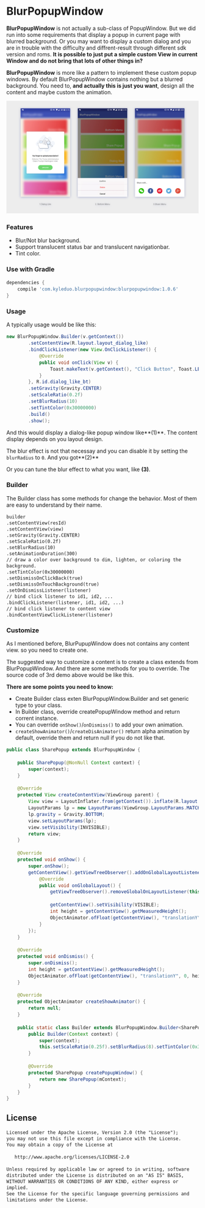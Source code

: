 # BlurPopupWindow

**BlurPopupWindow** is not actually a sub-class of PopupWindow. But we did run into some requirements that display a popup in current page with blurred background. Or you may want to display a custom dialog and you are in trouble with the difficulty and diffrent-result through different sdk version and roms. **It is possible to just put a simple custom View in current Window and do not bring that lots of other things in?** 

**BlurPopupWindow** is more like a pattern to implement these custom popup windows. By default BlurPopupWindow contains nothing but a blurred background. You need to, **and actually this is just you want**, design all the content and maybe custom the animation.

![dialog_like](preview/preview.jpg)



### Features

* Blur/Not blur background.
* Support translucent status bar and translucent navigationbar.
* Tint color.



### Use with Gradle

```groovy
dependencies {
    compile 'com.kyleduo.blurpopupwindow:blurpopupwindow:1.0.6'
}
```



### Usage

A typically usage would be like this:

```java
new BlurPopupWindow.Builder(v.getContext())
        .setContentView(R.layout.layout_dialog_like)
        .bindClickListener(new View.OnClickListener() {
            @Override
            public void onClick(View v) {
                Toast.makeText(v.getContext(), "Click Button", Toast.LENGTH_SHORT).show();
            }
        }, R.id.dialog_like_bt)
        .setGravity(Gravity.CENTER)
        .setScaleRatio(0.2f)
        .setBlurRadius(10)
        .setTintColor(0x30000000)
        .build()
        .show();
```

And this would display a dialog-like popup window like**(1)**. The content display depends on you layout design.

The blur effect is not that necessay and you can disable it by setting the `blurRadius` to `0`. And you got**(2)**

Or you can tune the blur effect to what you want, like **(3)**.



### Builder

The Builder class has some methods for change the behavior. Most of them are easy to understand by their name.

```
builder
.setContentView(resId)
.setContentView(view)
.setGravity(Gravity.CENTER)
.setScaleRatio(0.2f)
.setBlurRadius(10)
.setAnimationDuration(300)
// draw a color over background to dim, lighten, or coloring the background.
.setTintColor(0x30000000)
.setDismissOnClickBack(true)
.setDismissOnTouchBackground(true)
.setOnDismissListener(listener)
// bind click listener to id1, id2, ...
.bindClickListener(listener, id1, id2, ...)
// bind click listener to content view
.bindContentViewClickListener(listener)
```



### Customize

As I mentioned before, BlurPupupWindow does not contains any content view. so you need to create one.

The suggested way to customize a content is to create a class extends from BlurPopupWindow. And there are some methods for you to override. The source code of 3rd demo above would be like this.

**There are some points you need to know:**

* Create Builder class exten BlurPopupWindow.Builder and set generic type to your class.
* In Builder class, override createPopupWindow method and return corrent instance.
* You can override `onShow()`/`onDismiss()` to add your own animation.
* `createShowAnimator()`/`createDisAnimator()` return alpha animation by default, override them and return null if you do not like that.

```java
public class SharePopup extends BlurPopupWindow {

	public SharePopup(@NonNull Context context) {
		super(context);
	}

	@Override
	protected View createContentView(ViewGroup parent) {
		View view = LayoutInflater.from(getContext()).inflate(R.layout.layout_bottom_popup, parent, false);
		LayoutParams lp = new LayoutParams(ViewGroup.LayoutParams.MATCH_PARENT, ViewGroup.LayoutParams.WRAP_CONTENT);
		lp.gravity = Gravity.BOTTOM;
		view.setLayoutParams(lp);
		view.setVisibility(INVISIBLE);
		return view;
	}

	@Override
	protected void onShow() {
		super.onShow();
		getContentView().getViewTreeObserver().addOnGlobalLayoutListener(new ViewTreeObserver.OnGlobalLayoutListener() {
			@Override
			public void onGlobalLayout() {
				getViewTreeObserver().removeGlobalOnLayoutListener(this);

				getContentView().setVisibility(VISIBLE);
				int height = getContentView().getMeasuredHeight();
				ObjectAnimator.ofFloat(getContentView(), "translationY", height, 0).setDuration(getAnimationDuration()).start();
			}
		});
	}

	@Override
	protected void onDismiss() {
		super.onDismiss();
		int height = getContentView().getMeasuredHeight();
		ObjectAnimator.ofFloat(getContentView(), "translationY", 0, height).setDuration(getAnimationDuration()).start();
	}

	@Override
	protected ObjectAnimator createShowAnimator() {
		return null;
	}

	public static class Builder extends BlurPopupWindow.Builder<SharePopup> {
		public Builder(Context context) {
			super(context);
			this.setScaleRatio(0.25f).setBlurRadius(8).setTintColor(0x30000000);
		}

		@Override
		protected SharePopup createPopupWindow() {
			return new SharePopup(mContext);
		}
	}
}
```


License
---

```
Licensed under the Apache License, Version 2.0 (the "License");
you may not use this file except in compliance with the License.
You may obtain a copy of the License at

   http://www.apache.org/licenses/LICENSE-2.0

Unless required by applicable law or agreed to in writing, software
distributed under the License is distributed on an "AS IS" BASIS,
WITHOUT WARRANTIES OR CONDITIONS OF ANY KIND, either express or implied.
See the License for the specific language governing permissions and
limitations under the License.
```

